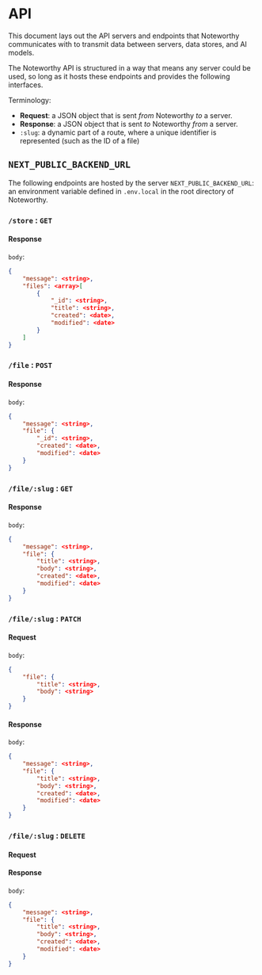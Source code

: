 # API

This document lays out the API servers and endpoints that Noteworthy communicates with to transmit data between servers, data stores, and AI models.

The Noteworthy API is structured in a way that means any server could be used, so long as it hosts these endpoints and provides the following interfaces.

Terminology:

-  **Request**: a JSON object that is sent _from_ Noteworthy _to_ a server.
-  **Response**: a JSON object that is sent _to_ Noteworthy _from_ a server.
-  `:slug`: a dynamic part of a route, where a unique identifier is represented (such as the ID of a file)

## `NEXT_PUBLIC_BACKEND_URL`

The following endpoints are hosted by the server `NEXT_PUBLIC_BACKEND_URL`: an environment variable defined in `.env.local` in the root directory of Noteworthy.

### `/store` : `GET`

#### Response

`body`:

```json
{
	"message": <string>,
	"files": <array>[
		{
			"_id": <string>,
			"title": <string>,
			"created": <date>,
			"modified": <date>
		}
	]
}
```

### `/file` : `POST`

#### Response

`body`:

```json
{
	"message": <string>,
	"file": {
		"_id": <string>,
		"created": <date>,
		"modified": <date>
	}
}
```

### `/file/:slug` : `GET`

#### Response

`body`:

```json
{
	"message": <string>,
	"file": {
		"title": <string>,
		"body": <string>,
		"created": <date>,
		"modified": <date>
	}
}
```

### `/file/:slug` : `PATCH`

#### Request

`body`:

```json
{
	"file": {
		"title": <string>,
		"body": <string>
	}
}
```

#### Response

`body`:

```json
{
	"message": <string>,
	"file": {
		"title": <string>,
		"body": <string>,
		"created": <date>,
		"modified": <date>
	}
}
```

### `/file/:slug` : `DELETE`

#### Request

#### Response

`body`:

```json
{
	"message": <string>,
	"file": {
		"title": <string>,
		"body": <string>,
		"created": <date>,
		"modified": <date>
	}
}
```
